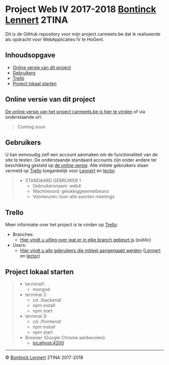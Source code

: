 # Project Web IV 2017-2018 [Bontinck Lennert](mailto:lennert.bontinck.y9785@student.hogent.be) 2TINA

Dit is de GitHub repository voor mijn project carmeets.be dat ik realiseerde als opdracht voor WebApplicaties IV te HoGent.

## Inhoudsopgave

- [Online versie van dit project](#online-versie-van-dit-project)
- [Gebruikers](#gebruikers)
- [Trello](#trello)
- [Project lokaal starten](#project-lokaal-starten)

## Online versie van dit project

[De online versie van het project carmeets.be is hier te vinden]() of via onderstaande url:

> Coming soon


## Gebruikers

U kan eenvoudig zelf een account aanmaken om de functionaliteit van de site te testen. De onderstaande standaard accounts zijn onder andere ter beschikking gesteld op [de online versie](#online-versie-van-dit-project). Alle initiele gebruikers staan vermeld op [Trello](#trello) toegankelijk voor [Lennert](mailto:lennert.bontinck.y9785@student.hogent.be) en [lector](mailto:Karine.Samyn@hogent.be)
> - STANDAARD GEBRUIKER 1
>     - Gebruikersnaam: web4
>     - Wachtwoord: gelukkiggeennetbeans
>     - Voorkeuren: toon alle soorten meetings



## Trello
Meer informatie over het project is te vinden op [Trello](https://trello.com/web4opdracht):
- Branches:
    - [Hier vindt u uitleg over wat er in elke branch gebeurt is](https://trello.com/b/w6b3P4nx/1-branches) (public)
- Users:
    - [Hier vindt u alle gebruikers die initieel aangemaakt werden](https://trello.com/b/scDIM7Ob/2-users) ([Lennert](mailto:lennert.bontinck.y9785@student.hogent.be) en [lector](mailto:Karine.Samyn@hogent.be))

## Project lokaal starten

> - terminal1:
>     - mongod
> - terminal 2:
>     - cd ./backend/
>     - npm install
>     - npm start
> - terminal 3:
>     - cd ./frontend/
>     - npm install
>     - npm start
> - Browser (Google Chrome aanbevolen):
>     - [localhost:4200](http://localhost:4200/)


* * *
© [Bontinck Lennert](https://www.lennertbontinck.com/) 2TINA 2017-2018
